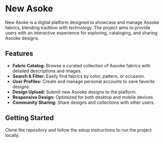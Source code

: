 # New Asoke

New Asoke is a digital platform designed to showcase and manage Asooke fabrics, blending tradition with technology. The project aims to provide users with an interactive experience for exploring, cataloging, and sharing Asooke designs.

## Features

- **Fabric Catalog:** Browse a curated collection of Asooke fabrics with detailed descriptions and images.
- **Search & Filter:** Easily find fabrics by color, pattern, or occasion.
- **User Profiles:** Create and manage personal accounts to save favorite designs.
- **Design Upload:** Submit new Asooke designs to the platform.
- **Responsive Design:** Optimized for both desktop and mobile devices.
- **Community Sharing:** Share designs and collections with other users.

## Getting Started

Clone the repository and follow the setup instructions to run the project locally.



